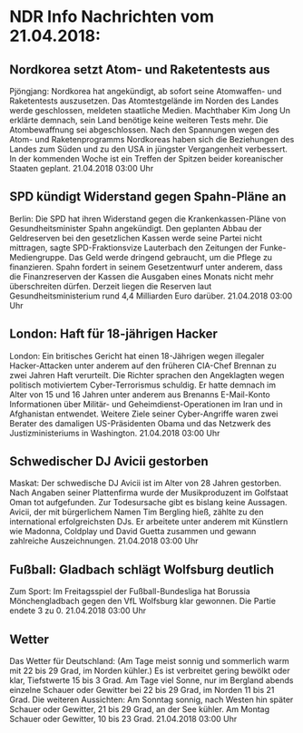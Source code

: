 # NDR Info Nachrichten vom 21.04.2018:


## Nordkorea setzt Atom- und Raketentests aus
Pjöngjang:	Nordkorea hat angekündigt, ab sofort seine Atomwaffen- und Raketentests auszusetzen. Das Atomtestgelände im Norden des Landes werde geschlossen, meldeten staatliche Medien. Machthaber Kim Jong Un erklärte demnach, sein Land benötige keine weiteren Tests mehr. Die Atombewaffnung sei abgeschlossen. Nach den Spannungen wegen des Atom- und Raketenprogramms Nordkoreas haben sich die Beziehungen des Landes zum Süden und zu den USA in jüngster Vergangenheit verbessert. In der kommenden Woche ist ein Treffen der Spitzen beider koreanischer Staaten geplant. 21.04.2018 03:00 Uhr 

## SPD kündigt Widerstand gegen Spahn-Pläne an
Berlin: Die SPD hat ihren Widerstand gegen die Krankenkassen-Pläne von Gesundheitsminister Spahn angekündigt. Den geplanten Abbau der Geldreserven bei den gesetzlichen Kassen werde seine Partei nicht mittragen, sagte SPD-Fraktionsvize Lauterbach den Zeitungen der Funke-Mediengruppe. Das Geld werde dringend gebraucht, um die Pflege zu finanzieren. Spahn fordert in seinem Gesetzentwurf unter anderem, dass die Finanzreserven der Kassen die Ausgaben eines Monats nicht mehr überschreiten dürfen. Derzeit liegen die Reserven laut Gesundheitsministerium rund 4,4 Milliarden Euro darüber. 21.04.2018 03:00 Uhr 

## London: Haft für 18-jährigen Hacker
London: Ein britisches Gericht hat einen 18-Jährigen wegen illegaler Hacker-Attacken unter anderem auf den früheren CIA-Chef Brennan zu zwei Jahren Haft verurteilt. Die Richter sprachen den Angeklagten wegen politisch motiviertem Cyber-Terrorismus schuldig. Er hatte demnach im Alter von 15 und 16 Jahren unter anderem aus Brenanns E-Mail-Konto Informationen über Militär- und Geheimdienst-Operationen im Iran und in Afghanistan entwendet. Weitere Ziele seiner Cyber-Angriffe waren zwei Berater des damaligen US-Präsidenten Obama und das Netzwerk des Justizministeriums in Washington. 21.04.2018 03:00 Uhr 

## Schwedischer DJ Avicii gestorben
Maskat: Der schwedische DJ Avicii ist im Alter von 28 Jahren gestorben. Nach Angaben seiner Plattenfirma wurde der Musikproduzent im Golfstaat Oman tot aufgefunden. Zur Todesursache gibt es bislang keine Aussagen. Avicii, der mit bürgerlichem Namen Tim Bergling hieß, zählte zu den international erfolgreichsten DJs. Er arbeitete unter anderem mit Künstlern wie Madonna, Coldplay und David Guetta zusammen und gewann zahlreiche Auszeichnungen. 21.04.2018 03:00 Uhr 

## Fußball: Gladbach schlägt Wolfsburg deutlich
Zum Sport:	Im Freitagsspiel der Fußball-Bundesliga hat Borussia Mönchengladbach gegen den VfL Wolfsburg klar gewonnen. Die Partie endete 3 zu 0. 21.04.2018 03:00 Uhr 

## Wetter
Das Wetter für Deutschland:
(Am Tage meist sonnig und sommerlich warm mit 22 bis 29 Grad, im Norden kühler.) Es ist verbreitet gering bewölkt oder klar, Tiefstwerte 15 bis 3 Grad. Am Tage viel Sonne, nur im Bergland abends einzelne Schauer oder Gewitter bei 22 bis 29 Grad, im Norden 11 bis 21 Grad. Die weiteren Aussichten: Am Sonntag sonnig, nach Westen hin später Schauer oder Gewitter, 21 bis 29 Grad, an der See kühler. Am Montag Schauer oder Gewitter, 10 bis 23 Grad. 21.04.2018 03:00 Uhr 
